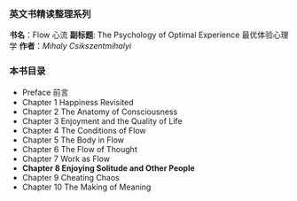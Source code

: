 ### 英文书精读整理系列
**书名**：Flow 心流 
**副标题**: The Psychology of Optimal Experience  最优体验心理学
**作者**：*Mihaly Csikszentmihalyi*

### 本书目录
*  Preface 前言
* Chapter 1 Happiness Revisited
* Chapter 2 The Anatomy of Consciousness 
* Chapter 3 Enjoyment and the Quality of Life
* Chapter 4 The Conditions of Flow
* Chapter 5 The Body in Flow
* Chapter 6 The Flow of Thought
* Chapter 7 Work as Flow 
* **Chapter 8 Enjoying Solitude and Other People** 
* Chapter 9 Cheating Chaos 
* Chapter 10 The Making of Meaning 
 

 

 
 

 

 

 

 